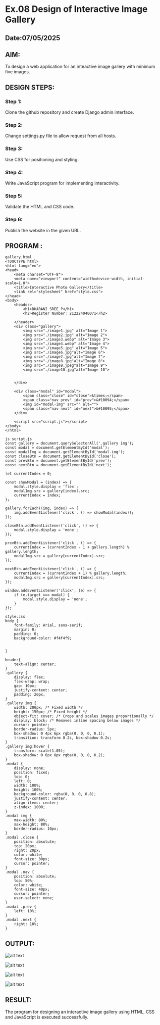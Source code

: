 # Ex.08 Design of Interactive Image Gallery
## Date:07/05/2025

## AIM:
To design a web application for an inteactive image gallery with minimum five images.

## DESIGN STEPS:

### Step 1:
Clone the github repository and create Django admin interface.

### Step 2:
Change settings.py file to allow request from all hosts.

### Step 3:
Use CSS for positioning and styling.

### Step 4:
Write JavaScript program for implementing interactivity.

### Step 5:
Validate the HTML and CSS code.

### Step 6:
Publish the website in the given URL.

## PROGRAM :
```
gallery.html
<!DOCTYPE html>
<html lang="en">
<head>
    <meta charset="UTF-8">
    <meta name="viewport" content="width=device-width, initial-scale=1.0">
    <title>Interactive Photo Gallery</title>
    <link rel="stylesheet" href="style.css">
</head>
<body>
    <header>
        <h1>DHARANI SREE P</h1>
        <h2>Register Number: 212224040071</h2>
        
    </header>
    <div class="gallery">
        <img src="./image1.jpg" alt="Image 1">
        <img src="./image2.jpg" alt="Image 2">
        <img src="./image3.webp" alt="Image 3">
        <img src="./image4.webp" alt="Image 4">
        <img src="./image5.jpg" alt="Image 5">
        <img src="./image6.jpg"alt="Image 6">
        <img src="./image7.jpg"alt="Image 7">
        <img src="./image8.jpg"alt="Image 8">
        <img src="./image9.jpeg"alt="Image 9">
        <img src="./image10.jpg"alt="Image 10">

        
    </div>

    <div class="modal" id="modal">
        <span class="close" id="close">&times;</span>
        <span class="nav prev" id="prev">&#10094;</span>
        <img id="modal-img" src="" alt="">
        <span class="nav next" id="next">&#10095;</span>
    </div>

    <script src="script.js"></script>
</body>
</html>

js script.js
const gallery = document.querySelectorAll('.gallery img');
const modal = document.getElementById('modal');
const modalImg = document.getElementById('modal-img');
const closeBtn = document.getElementById('close');
const prevBtn = document.getElementById('prev');
const nextBtn = document.getElementById('next');

let currentIndex = 0;

const showModal = (index) => {
    modal.style.display = 'flex';
    modalImg.src = gallery[index].src;
    currentIndex = index;
};

gallery.forEach((img, index) => {
    img.addEventListener('click', () => showModal(index));
});

closeBtn.addEventListener('click', () => {
    modal.style.display = 'none';
});

prevBtn.addEventListener('click', () => {
    currentIndex = (currentIndex - 1 + gallery.length) % gallery.length;
    modalImg.src = gallery[currentIndex].src;
});

nextBtn.addEventListener('click', () => {
    currentIndex = (currentIndex + 1) % gallery.length;
    modalImg.src = gallery[currentIndex].src;
});

window.addEventListener('click', (e) => {
    if (e.target === modal) {
        modal.style.display = 'none';
    }
});

style.css
body {
    font-family: Arial, sans-serif;
    margin: 0;
    padding: 0;
    background-color: #f4f4f9;

    
}

header{
    text-align: center;
}
.gallery {
    display: flex;
    flex-wrap: wrap;
    gap: 10px;
    justify-content: center;
    padding: 20px;
}
.gallery img {
    width: 200px; /* Fixed width */
    height: 150px; /* Fixed height */
    object-fit: cover; /* Crops and scales images proportionally */
    display: block; /* Removes inline spacing below images */
    cursor: pointer;
    border-radius: 5px;
    box-shadow: 0 4px 6px rgba(0, 0, 0, 0.1);
    transition: transform 0.2s, box-shadow 0.2s;
}
.gallery img:hover {
    transform: scale(1.05);
    box-shadow: 0 6px 8px rgba(0, 0, 0, 0.2);
}
.modal {
    display: none;
    position: fixed;
    top: 0;
    left: 0;
    width: 100%;
    height: 100%;
    background-color: rgba(0, 0, 0, 0.8);
    justify-content: center;
    align-items: center;
    z-index: 1000;
}
.modal img {
    max-width: 80%;
    max-height: 80%;
    border-radius: 10px;
}
.modal .close {
    position: absolute;
    top: 20px;
    right: 20px;
    color: white;
    font-size: 30px;
    cursor: pointer;
}
.modal .nav {
    position: absolute;
    top: 50%;
    color: white;
    font-size: 40px;
    cursor: pointer;
    user-select: none;
}
.modal .prev {
    left: 10%;
}
.modal .next {
    right: 10%;
}
```
## OUTPUT:

![alt text](<Screenshot 2025-05-07 134315.png>)

![alt text](<Screenshot 2025-05-07 134256.png>)

![alt text](<Screenshot 2025-05-07 134401.png>)

![alt text](<Screenshot 2025-05-07 134754-1.png>)

## RESULT:
The program for designing an interactive image gallery using HTML, CSS and JavaScript is executed successfully.
